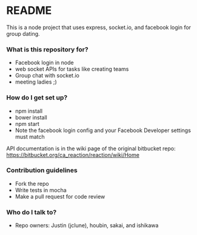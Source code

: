 # README #

This is a node project that uses express, socket.io, and facebook login for group dating.

### What is this repository for? ###

* Facebook login in node
* web socket APIs for tasks like creating teams
* Group chat with socket.io
* meeting ladies ;)

### How do I get set up? ###

* npm install
* bower install
* npm start
* Note the facebook login config and your Facebook Developer settings must match

API documentation is in the wiki page of the original bitbucket repo: 
https://bitbucket.org/ca_reaction/reaction/wiki/Home

### Contribution guidelines ###

* Fork the repo
* Write tests in mocha
* Make a pull request for code review

### Who do I talk to? ###

* Repo owners: Justin (jclune), houbin, sakai, and ishikawa 
